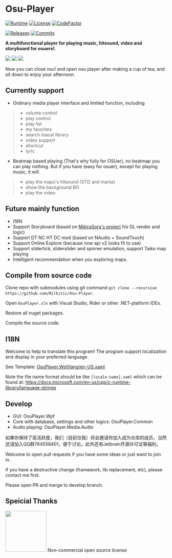 # Osu-Player

[![Runtime](https://img.shields.io/badge/.NET-4.7.2-blue.svg)](https://dotnet.microsoft.com/download/dotnet-framework/net472)
[![License](https://img.shields.io/github/license/milkitic/osu-player)](https://github.com/Milkitic/Osu-Player/blob/master/LICENSE)
[![CodeFactor](https://www.codefactor.io/repository/github/milkitic/osu-player/badge)](https://www.codefactor.io/repository/github/milkitic/osu-player)

[![Releases](https://img.shields.io/github/v/release/Milkitic/Osu-Player)](https://github.com/Milkitic/Osu-Player/releases)
[![Commits](https://img.shields.io/github/commits-since/Milkitic/Osu-Player/latest)](https://github.com/Milkitic/Osu-Player/commits/master)

**A multifunctional player for playing music, hitsound, video and storyboard for osuers!.**

![](http://puu.sh/GQ1Yy/0feabedae9.jpg)
![](http://puu.sh/GQ21u/5916015363.jpg)
![](http://puu.sh/EDjqw/dac1e29cb3.png)

Now you can close osu! and open osu player after making a cup of tea, and sit down to enjoy your afternoon.

## Currently support
* Ordinary media player interface and limited function, including 
> * volume control
> * play control
> * play list
> * my favorites
> * search loacal library
> * video support
> * shortcut
> * lyric
* Beatmap based playing (That's why fully for OSUer), no beatmap you can play nothing. But if you have (easy for osuer), except for playing music, it will
> * play the maps's hitsound (STD and mania)
> * show the background BG
> * play the video

## Future mainly function
* I18N
* Support Storyboard (based on [MikiraSora's project](https://github.com/MikiraSora/ReOsuStoryboardPlayer) his GL render and logic)
* Support DT NC HT DC mod (based on NAudio + SoundTouch)
* Support Online Explore (because now api v2 looks fit to use)
* Support slidertick, sliderslider and spinner emulation, support Taiko map playing
* Intelligent recommendation when you exploring maps.

## Compile from source code
Clone repo with submodules using git command `git clone --recursive https://github.com/Milkitic/Osu-Player`.

Open `OsuPlayer.sln` with Visual Studio, Rider or other .NET-platform IDEs.

Restore all nuget packages.

Compile the source code.

## I18N
Welcome to help to translate this program! The program support localization and display in your preferred language.

See Template: [OsuPlayer.Wpf/lang/en-US.xaml](https://github.com/Milkitic/Osu-Player/tree/master/OsuPlayer.Wpf/lang/en-US.xaml)

Note the file name format should be like `[locale-name].xaml` which can be found at: https://docs.microsoft.com/en-us/cpp/c-runtime-library/language-strings

## Develop
* GUI: OsuPlayer.Wpf
* Core with database, settings and other logics: OsuPlayer.Common
* Audio playing: OsuPlayer.Media.Audio

如果你保持了高活跃度，我们（目前仅我）将会邀请你加入成为仓库的成员，当然还请加入QQ群764558401，便于讨论。此外还有Jetbrain开源许可证等福利。

Welcome to open pull requests if you have some ideas or just want to join in.

If you have a destructive change (framework, lib replacement, etc), please contact me first.

Please open PR and merge to develop branch.

## Speicial Thanks
<img src="https://account.jetbrains.com/static/images/jetbrains-logo-inv.svg" data-canonical-src="https://account.jetbrains.com/static/images/jetbrains-logo-inv.svg" width="128" height="128" />
Non-commercial open source license
